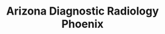 ---
slug: arizona-diagnostic-radiology-phoenix
title: Arizona Diagnostic Radiology Phoenix
address: 444 W Osborn Rd Suite 105
state: Arizona
stateAbbreviation: AZ
city: Phoenix
postal: 85013
url: https://www.arizonadiagnosticradiology.com/locations/phoenix-osborn
htmlHead: <meta name="description" content="Arizona Diagnostic Radiology - Phoenix offers MRI and CT scans including other imaging procedures such as DEXA, Mammography, Ultrasound and X-Ray."><link rel="canonical" href="https://www.arizonadiagnosticradiology.com/locations/phoenix-osborn" />
body: null
appointmentUrl: http://connect.azdrg.com
walkInTitle: Walk-In Hours
walkInDetails: Mon - Fri | 8:00 am - 4:00 pm
places:
- {
    name: "Arizona Diagnostic Radiology | Arizona Diagnostic Radiology Phoenix",
    longitude: -112.082568000000,
    latitude: 33.487956600000,
}
---